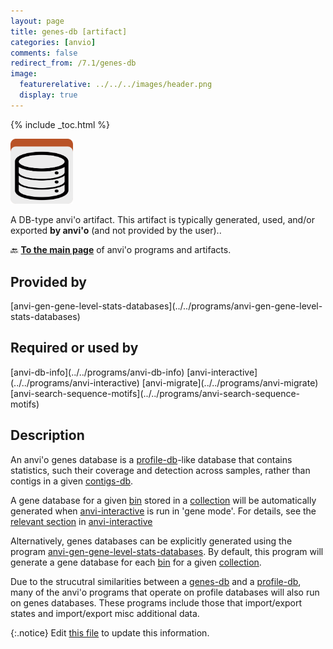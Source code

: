```yaml
---
layout: page
title: genes-db [artifact]
categories: [anvio]
comments: false
redirect_from: /7.1/genes-db
image:
  featurerelative: ../../../images/header.png
  display: true
---
```



{% include _toc.html %}


<img src="../../images/icons/DB.png" alt="DB" style="width:100px; border:none" />

A DB-type anvi'o artifact. This artifact is typically generated, used, and/or exported **by anvi'o** (and not provided by the user)..

🔙 **[To the main page](../../)** of anvi'o programs and artifacts.

## Provided by


<p style="text-align: left" markdown="1"><span class="artifact-p">[anvi-gen-gene-level-stats-databases](../../programs/anvi-gen-gene-level-stats-databases)</span></p>


## Required or used by


<p style="text-align: left" markdown="1"><span class="artifact-r">[anvi-db-info](../../programs/anvi-db-info)</span> <span class="artifact-r">[anvi-interactive](../../programs/anvi-interactive)</span> <span class="artifact-r">[anvi-migrate](../../programs/anvi-migrate)</span> <span class="artifact-r">[anvi-search-sequence-motifs](../../programs/anvi-search-sequence-motifs)</span></p>


## Description

An anvi'o genes database is a <span class="artifact-n">[profile-db](/software/anvio/help/7.1/artifacts/profile-db)</span>-like database that contains statistics, such their coverage and detection across samples, rather than contigs in a given <span class="artifact-n">[contigs-db](/software/anvio/help/7.1/artifacts/contigs-db)</span>.

A gene database for a given <span class="artifact-n">[bin](/software/anvio/help/7.1/artifacts/bin)</span> stored in a <span class="artifact-n">[collection](/software/anvio/help/7.1/artifacts/collection)</span> will be automatically generated when <span class="artifact-n">[anvi-interactive](/software/anvio/help/7.1/programs/anvi-interactive)</span> is run in 'gene mode'. For details, see the [relevant section](../programs/anvi-interactive/#visualizing-genes-instead-of-contigs) in <span class="artifact-n">[anvi-interactive](/software/anvio/help/7.1/programs/anvi-interactive)</span>

Alternatively, genes databases can be explicitly generated using the program <span class="artifact-n">[anvi-gen-gene-level-stats-databases](/software/anvio/help/7.1/programs/anvi-gen-gene-level-stats-databases)</span>. By default, this program will generate a gene database for each <span class="artifact-n">[bin](/software/anvio/help/7.1/artifacts/bin)</span> for a given <span class="artifact-n">[collection](/software/anvio/help/7.1/artifacts/collection)</span>. 

Due to the strucutral similarities between a <span class="artifact-n">[genes-db](/software/anvio/help/7.1/artifacts/genes-db)</span> and a <span class="artifact-n">[profile-db](/software/anvio/help/7.1/artifacts/profile-db)</span>, many of the anvi'o programs that operate on profile databases will also run on genes databases. These programs include those that import/export states and import/export misc additional data.


{:.notice}
Edit [this file](https://github.com/merenlab/anvio/tree/master/anvio/docs/artifacts/genes-db.md) to update this information.


